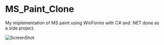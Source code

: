 # MS_Paint_Clone
My implementation of MS paint using WinForms with C# and .NET done as a side project.

![ScreenShot](https://drive.google.com/file/d/1J3iP3fZS_hKJ-z2BwCf2BF-u77qpkBo1/view?usp=sharing)
